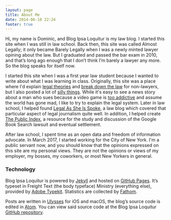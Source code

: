 ```yaml
---
layout: page
title: About Me
date: 2014-06-10 22:24
footer: true
---
```


Hi, my name is Dominic, and Blog Ipsa Loquitur is my law blog. I started this site when I was still in law school. Back then, this site was called Almost Legally; it only became Barely Legally when I was a newly minted lawyer opining about the law. But I graduated and passed the bar exam in 2010, and that’s long ago enough that I don’t think I’m barely a lawyer any more. So the blog speaks for itself now.

I started this site when I was a first year law student because I wanted to write about what I was learning in class. Originally, this site was a place where I'd explain [legal theories](http://barelylegally.com/post/lights-camera-transaction/) and [break down the law](https://blog.ipsaloquitur.org/post/the-magic-words/) for non-lawyers, but I also posted a lot of [silly things](https://blog.ipsaloquitur.org/post/my-new-favorite-patent/). While it's easy to see a news story about a man who sues because a video game is [too addictive](https://blog.ipsaloquitur.org/post/suit-happens/) and assume the world has gone mad, I like to try to explain the legal system. Later in law school, I helped found [Legal As She Is Spoke](http://lasisblog.com), a law blog which covered that particular aspect of legal journalism quite well. In addition, I helped create [The Public Index](http://thepublicindex.org), a resource for the study and discussion of the Google Book Search lawsuit and eventual settlement.

After law school, I spent time as an open data and freedom of information advocate. In March 2017, I started working for the City of New York. I'm a public servant now, and you should know that the opinions expressed on this site are my personal views. They are not the opinions or views of my employer, my bosses, my coworkers, or most New Yorkers in general.

### Technology

Blog Ipsa Loquitur is powered by [Jekyll](https://jekyllrb.com) and hosted on [GitHub Pages](https://pages.github.com). It’s typeset in Freight Text (the body typeface) Ministry (everything else), provided by [Adobe Typekit](https://typekit.com). Statistics are collected by [Fathom](https://usefathom.com).

Posts are written in [Ulysses](https://ulysses.app) for iOS and macOS, the blog’s source code is edited in [Atom](https://atom.io). You can view said source code at the Blog Ipsa Loquitur [GitHub repository](https://github.com/dominicmauro/blogipsa).